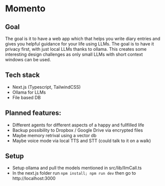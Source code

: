 # Momento

## Goal

The goal is it to have a web app which that helps you write diary entries and gives you helpful guidance for your life using LLMs. The goal is to have it privacy first, with just local LLMs thanks to ollama. This creates some interesting design challenges as only small LLMs with short context windows can be used.

## Tech stack

- Next.js (Typescript, TailwindCSS)
- Ollama for LLMs
- File based DB

## Planned features:

- Different agents for different aspects of a happy and fullfilled life
- Backup possibility to Dropbox / Google Drive via encrypted files
- Maybe memory retrival using a vector db
- Maybe voice mode via local TTS and STT (could talk to it on a walk)

## Setup

- Setup ollama and pull the models mentioned in src/lib/llmCall.ts
- In the next.js folder run `npm install; npm run dev` then go to http://localhost:3000
